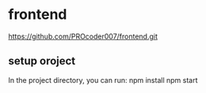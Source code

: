# frontend
https://github.com/PROcoder007/frontend.git

## setup oroject
In the project directory, you can run:
npm install
npm start
